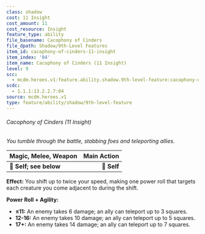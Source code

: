 ```yaml
---
class: shadow
cost: 11 Insight
cost_amount: 11
cost_resource: Insight
feature_type: ability
file_basename: Cacophony of Cinders
file_dpath: Shadow/9th-Level Features
item_id: cacophony-of-cinders-11-insight
item_index: '04'
item_name: Cacophony of Cinders (11 Insight)
level: 9
scc:
  - mcdm.heroes.v1:feature.ability.shadow.9th-level-feature:cacophony-of-cinders-11-insight
scdc:
  - 1.1.1:13.2.2.7:04
source: mcdm.heroes.v1
type: feature/ability/shadow/9th-level-feature
---
```


###### Cacophony of Cinders (11 Insight)

*You tumble through the battle, stabbing foes and teleporting allies.*

| **Magic, Melee, Weapon** | **Main Action** |
| ------------------------ | --------------: |
| **📏 Self; see below**   |     **🎯 Self** |

**Effect:** You shift up to twice your speed, making one power roll that targets each creature you come adjacent to during the shift.

**Power Roll + Agility:**

- **≤11:** An enemy takes 6 damage; an ally can teleport up to 3 squares.
- **12-16:** An enemy takes 10 damage; an ally can teleport up to 5 squares.
- **17+:** An enemy takes 14 damage; an ally can teleport up to 7 squares.
